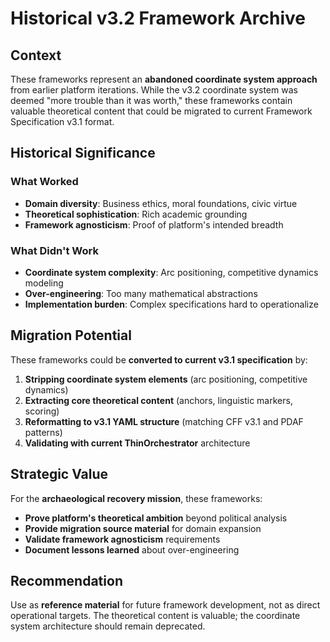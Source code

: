 # Historical v3.2 Framework Archive

## Context

These frameworks represent an **abandoned coordinate system approach** from earlier platform iterations. While the v3.2 coordinate system was deemed "more trouble than it was worth," these frameworks contain valuable theoretical content that could be migrated to current Framework Specification v3.1 format.

## Historical Significance

### What Worked
- **Domain diversity**: Business ethics, moral foundations, civic virtue
- **Theoretical sophistication**: Rich academic grounding
- **Framework agnosticism**: Proof of platform's intended breadth

### What Didn't Work
- **Coordinate system complexity**: Arc positioning, competitive dynamics modeling
- **Over-engineering**: Too many mathematical abstractions
- **Implementation burden**: Complex specifications hard to operationalize

## Migration Potential

These frameworks could be **converted to current v3.1 specification** by:
1. **Stripping coordinate system elements** (arc positioning, competitive dynamics)
2. **Extracting core theoretical content** (anchors, linguistic markers, scoring)
3. **Reformatting to v3.1 YAML structure** (matching CFF v3.1 and PDAF patterns)
4. **Validating with current ThinOrchestrator** architecture

## Strategic Value

For the **archaeological recovery mission**, these frameworks:
- **Prove platform's theoretical ambition** beyond political analysis
- **Provide migration source material** for domain expansion
- **Validate framework agnosticism** requirements
- **Document lessons learned** about over-engineering

## Recommendation

Use as **reference material** for future framework development, not as direct operational targets. The theoretical content is valuable; the coordinate system architecture should remain deprecated. 